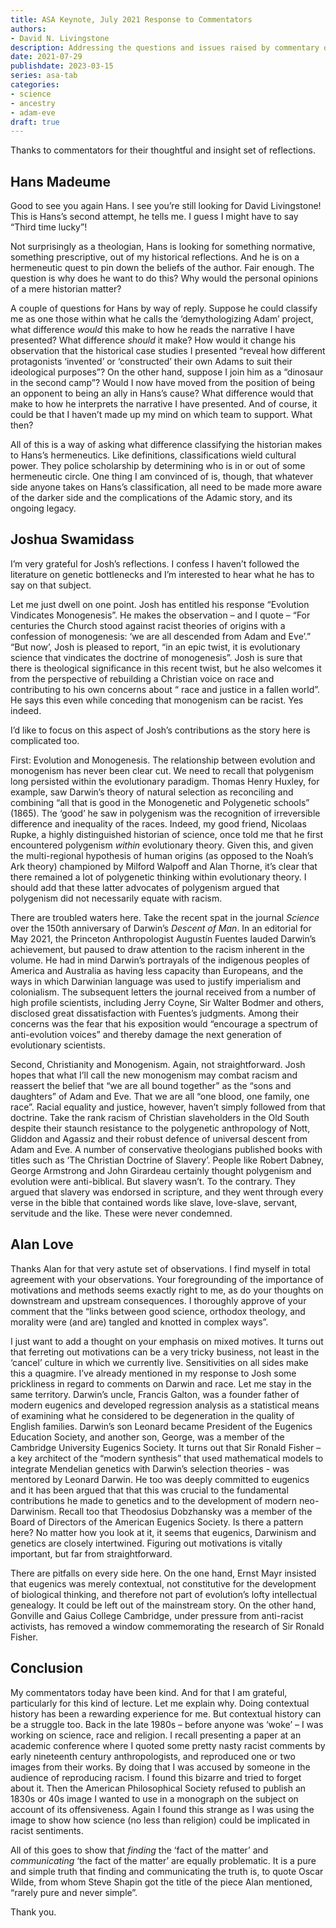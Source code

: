 ```yaml
---
title: ASA Keynote, July 2021 Response to Commentators
authors:
- David N. Livingstone
description: Addressing the questions and issues raised by commentary on the plenary
date: 2021-07-29
publishdate: 2023-03-15
series: asa-tab
categories:
- science
- ancestry
- adam-eve
draft: true
---
```


Thanks to commentators for their thoughtful and insight set of reflections. 

## Hans Madeume

Good to see you again Hans. I see you’re still looking for David Livingstone!  This is Hans’s second attempt, he tells me. I guess I might have to say “Third time lucky”!

Not surprisingly as a theologian, Hans is looking for something normative, something prescriptive, out of my historical reflections. And he is on a hermeneutic quest to pin down the beliefs of the author. Fair enough. The question is why does he want to do this?  Why would the personal opinions of a mere historian matter?

A couple of questions for Hans by way of reply.  Suppose he could classify me as one those within what he calls the ‘demythologizing Adam’ project, what difference _would_ this make to how he reads the narrative I have presented? What difference _should_ it make? How would it change his observation that the historical case studies I presented “reveal how different protagonists ‘invented’ or ‘constructed’ their own Adams to suit their ideological purposes”? On the other hand, suppose I join him as a “dinosaur in the second camp”? Would I now have moved from the position of being an opponent to being an ally in Hans’s cause?  What difference would that make to how he interprets the narrative I have presented.  And of course, it could be that I haven’t made up my mind on which team to support. What then?

All of this is a way of asking what difference classifying the historian makes to Hans’s hermeneutics. Like definitions, classifications wield cultural power.  They police scholarship by determining who is in or out of some hermeneutic circle. One thing I am convinced of is, though, that whatever side anyone takes on Hans’s classification, all need to be made more aware of the darker side and the complications of the Adamic story, and its ongoing legacy.

## Joshua Swamidass

I’m very grateful for Josh’s reflections. I confess I haven’t followed the literature on genetic bottlenecks and I’m interested to hear what he has to say on that subject.

Let me just dwell on one point.  Josh has entitled his response “Evolution Vindicates Monogenesis”. He makes the observation – and I quote – “For centuries the Church stood against racist theories of origins with a confession of monogenesis: ‘we are all descended from Adam and Eve’.”  “But now’, Josh is pleased to report, “in an epic twist, it is evolutionary science that vindicates the doctrine of monogenesis”. Josh is sure that there is theological significance in this recent twist, but he also welcomes it from the perspective of rebuilding a Christian voice on race and contributing to his own concerns about “ race and justice in a fallen world”. He says this even while conceding that monogenism can be racist. Yes indeed. 

I’d like to focus on this aspect of Josh’s contributions as the story here is complicated too.

First: Evolution and Monogenesis. The relationship between evolution and monogenism has never been clear cut. We need to recall that polygenism long persisted within the evolutionary paradigm.  Thomas Henry Huxley, for example, saw Darwin’s theory of natural selection as reconciling and combining “all that is good in the Monogenetic and Polygenetic schools” (1865).  The ‘good’ he saw in polygenism was the recognition of irreversible difference and inequality of the races. Indeed, my good friend, Nicolaas Rupke, a highly distinguished historian of science, once told me that he first encountered polygenism _within_ evolutionary theory. Given this, and given the multi-regional hypothesis of human origins (as opposed to the Noah’s Ark theory) championed by Milford Walpoff and Alan Thorne, it’s clear that there remained a lot of polygenetic thinking within evolutionary theory. I should add that these latter advocates of polygenism argued that polygenism did not necessarily equate with racism.

There are troubled waters here. Take the recent spat in the journal _Science_ over the 150th anniversary of Darwin’s _Descent of Man_. In an editorial for May 2021, the Princeton Anthropologist Augustín Fuentes lauded Darwin’s achievement, but paused to draw attention to the racism inherent in the volume.  He had in mind Darwin’s portrayals of the indigenous peoples of America and Australia as having less capacity than Europeans, and the ways in which Darwinian language was used to justify imperialism and colonialism. The subsequent letters the journal received from a number of high profile scientists, including Jerry Coyne, Sir Walter Bodmer and others, disclosed great dissatisfaction with Fuentes’s judgments. Among their concerns was the fear that his exposition would “encourage a spectrum of anti-evolution voices” and thereby damage the next generation of evolutionary scientists. 

Second, Christianity and Monogenism.  Again, not straightforward. Josh hopes that what I’ll call the new monogenism may combat racism and reassert the belief that “we are all bound together” as the “sons and daughters” of Adam and Eve. That we are all “one blood, one family, one race”. Racial equality and justice, however, haven’t simply followed from that doctrine. Take the rank racism of Christian slaveholders in the Old South despite their staunch resistance to the polygenetic anthropology of Nott, Gliddon and Agassiz and their robust defence of universal descent from Adam and Eve.   A number of conservative theologians published books with titles such as ‘The Christian Doctrine of Slavery’. People like Robert Dabney, George Armstrong and John Girardeau certainly thought polygenism and evolution were anti-biblical. But slavery wasn’t. To the contrary. They argued that slavery was endorsed in scripture, and they went through every verse in the bible that contained words like slave, love-slave, servant, servitude and the like.  These were never condemned. 

## Alan Love

Thanks Alan for that very astute set of observations.  I find myself in total agreement with your observations. Your foregrounding of the importance of motivations and methods seems exactly right to me, as do your thoughts on downstream and upstream consequences. I thoroughly approve of your comment that the “links between good science, orthodox theology, and morality were (and are) tangled and knotted in complex ways”.

I just want to add a thought on your emphasis on mixed motives. It turns out that ferreting out motivations can be a very tricky business, not least in the ‘cancel’ culture in which we currently live. Sensitivities on all sides make this a quagmire.  I’ve already mentioned in my response to Josh some prickliness in regard to comments on Darwin and race.  Let me stay in the same territory. Darwin’s uncle, Francis Galton, was a founder father of modern eugenics and developed regression analysis as a statistical means of examining what he considered to be degeneration in the quality of English families. Darwin’s son Leonard became President of the Eugenics Education Society, and another son, George, was a member of the Cambridge University Eugenics Society.  It turns out that Sir Ronald Fisher – a key architect of the “modern synthesis” that used mathematical models to integrate Mendelian genetics with Darwin’s selection theories - was mentored by Leonard Darwin.  He too was deeply committed to eugenics and it has been argued that that this was crucial to the fundamental contributions he made to genetics and to the development of modern neo-Darwinism.  Recall too that Theodosius Dobzhansky was a member of the Board of Directors of the American Eugenics Society. Is there a pattern here? No matter how you look at it, it seems that eugenics, Darwinism and genetics are closely intertwined. Figuring out motivations is vitally important, but far from straightforward.

There are pitfalls on every side here.  On the one hand, Ernst Mayr insisted that eugenics was merely contextual, not constitutive for the development of biological thinking, and therefore not part of evolution’s lofty intellectual genealogy. It could be left out of the mainstream story. On the other hand, Gonville and Gaius College Cambridge, under pressure from anti-racist activists, has removed a window commemorating the research of Sir Ronald Fisher.

## Conclusion

My commentators today have been kind.  And for that I am grateful, particularly for this kind of lecture.  Let me explain why.  Doing contextual history has been a rewarding experience for me. But  contextual history can be a struggle too.  Back in the late 1980s – before anyone was ‘woke’ – I was working on science, race and religion.  I recall presenting a paper at an academic conference where I quoted some pretty nasty racist comments by early nineteenth century anthropologists, and reproduced one or two images from their works.  By doing that I was accused by someone in the audience of reproducing racism.  I found this bizarre and tried to forget about it.  Then the American Philosophical Society refused to publish an 1830s or 40s image I wanted to use in a monograph on the subject on account of its offensiveness.  Again I found this strange as I was using the image to show how science (no less than religion) could be implicated in racist sentiments.

All of this goes to show that _finding_ the ‘fact of the matter’ and _communicating_ ‘the fact of the matter’ are equally problematic. It is a pure and simple truth that finding and communicating the truth is, to quote Oscar Wilde, from whom Steve Shapin got the title of the piece Alan mentioned, “rarely pure and never simple”.

Thank you.
